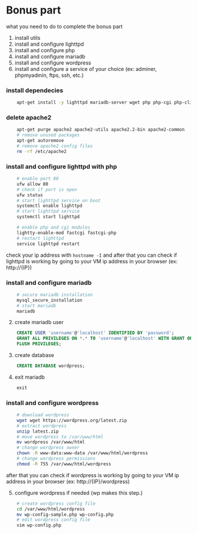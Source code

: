 # Bonus part

what you need to do to complete the bonus part

1. install utils
2. install and configure lighttpd
3. install and configure php
4. install and configure mariadb
5. install and configure wordpress
6. install and configure a service of your choice (ex: adminer, phpmyadmin, ftps, ssh, etc.)

### install dependecies

```bash
    apt-get install -y lighttpd mariadb-server wget php php-cgi php-cli php-fpm php-curl php-gd php-mysql php-mbstring zip unzip
```

### delete apache2

```bash
    apt-get purge apache2 apache2-utils apache2.2-bin apache2-common
    # remove unused packages
    apt-get autoremove
    # remove apache2 config files
    rm -rf /etc/apache2
```

### install and configure lighttpd with php

```bash
    # enable port 80
    ufw allow 80
    # check if port is open
    ufw status
    # start lighttpd service on boot
    systemctl enable lighttpd
    # start lighttpd service
    systemctl start lighttpd

    # enable php and cgi modules
    lightty-enable-mod fastcgi fastcgi-php
    # restart lighttpd
    service lighttpd restart
```

check your ip address with `hostname -I` and after that you can check if lighttpd is working by going to your VM ip address in your browser (ex: http://{IP})

### install and configure mariadb

```bash
    # secure mariadb installation
    mysql_secure_installation
    # start mariadb
    mariadb
```

2. create mariadb user

```sql
    CREATE USER 'username'@'localhost' IDENTIFIED BY 'password';
    GRANT ALL PRIVILEGES ON *.* TO 'username'@'localhost' WITH GRANT OPTION;
    FLUSH PRIVILEGES;
```

3. create database

```sql
    CREATE DATABASE wordpress;
```

4. exit mariadb

```sql
    exit
```

### install and configure wordpress

```bash
    # download wordpress
    wget wget https://wordpress.org/latest.zip
    # extract wordpress
    unzip latest.zip
    # move wordpress to /var/www/html
    mv wordpress /var/www/html
    # change wordpress owner
    chown -R www-data:www-data /var/www/html/wordpress
    # change wordpress permissions
    chmod -R 755 /var/www/html/wordpress
```

after that you can check if wordpress is working by going to your VM ip address in your browser (ex: http://{IP}/wordpress)

5. configure wordpress if needed (wp makes this step.)

```bash
    # create wordpress config file
    cd /var/www/html/wordpress
    mv wp-config-sample.php wp-config.php
    # edit wordpress config file
    vim wp-config.php
```
